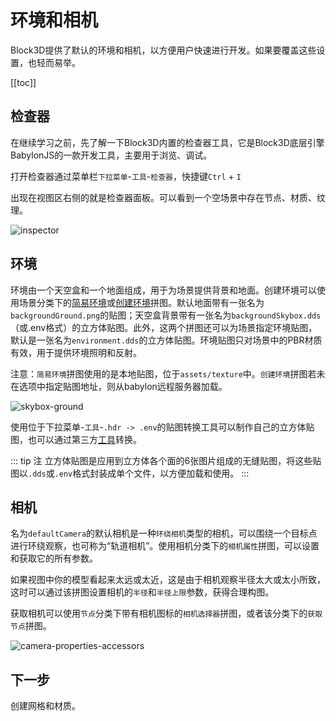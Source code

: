 # 环境和相机

Block3D提供了默认的环境和相机，以方便用户快速进行开发。如果要覆盖这些设置，也轻而易举。

[[toc]]

## 检查器

在继续学习之前，先了解一下Block3D内置的检查器工具，它是Block3D底层引擎BabylonJS的一款开发工具，主要用于浏览、调试。

打开检查器通过菜单栏`下拉菜单`-`工具`-`检查器`，快捷键`Ctrl` + `I`

出现在视图区右侧的就是检查器面板。可以看到一个空场景中存在节点、材质、纹理。

![inspector](https://cdn.zjbku.com/start/inspector-2.png)

## 环境

环境由一个天空盒和一个地面组成，用于为场景提供背景和地面。创建环境可以使用场景分类下的[简易环境](../blocks-reference/scenes.md#scene-create-easy-environment)或[创建环境](../blocks-reference/scenes.md#scene-create-default-environment)拼图。默认地面带有一张名为`backgroundGround.png`的贴图；天空盒背景带有一张名为`backgroundSkybox.dds`（或.env格式）的立方体贴图。此外，这两个拼图还可以为场景指定环境贴图，默认是一张名为`environment.dds`的立方体贴图。环境贴图只对场景中的PBR材质有效，用于提供环境照明和反射。

注意：`简易环境`拼图使用的是本地贴图，位于`assets/texture`中。`创建环境`拼图若未在选项中指定贴图地址，则从babylon远程服务器加载。

![skybox-ground](https://cdn.zjbku.com/start/skybox-ground.jpg)


使用位于下拉菜单-`工具`-`.hdr -> .env`的贴图转换工具可以制作自己的立方体贴图，也可以通过第三方[工具](../diving-deeper/tools.md)转换。

::: tip 注
立方体贴图是应用到立方体各个面的6张图片组成的无缝贴图，将这些贴图以`.dds`或`.env`格式封装成单个文件，以方便加载和使用。
:::

## 相机

名为`defaultCamera`的默认相机是一种`环绕相机`类型的相机，可以围绕一个目标点进行环绕观察，也可称为“轨道相机”。使用相机分类下的`相机属性`拼图，可以设置和获取它的所有参数。

如果视图中你的模型看起来太远或太近，这是由于相机观察半径太大或太小所致，这时可以通过该拼图设置相机的`半径`和`半径上限`参数，获得合理构图。

获取相机可以使用`节点`分类下带有相机图标的`相机选择器`拼图，或者该分类下的`获取节点`拼图。

![camera-properties-accessors](https://cdn.zjbku.com/start/camera-properties-accessors-1-min.jpg)

## 下一步

创建网格和材质。
